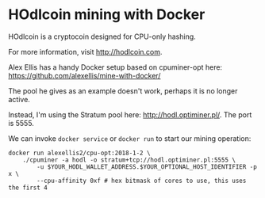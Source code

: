 # HOdlcoin mining with Docker

HOdlcoin is a cryptocoin designed for CPU-only hashing.

For more information, visit <http://hodlcoin.com>.

Alex Ellis has a handy Docker setup based on cpuminer-opt here: <https://github.com/alexellis/mine-with-docker/>

The pool he gives as an example doesn't work, perhaps it is no longer active.

Instead, I'm using the Stratum pool here: <http://hodl.optiminer.pl/>. The port is 5555.

We can invoke `docker service` or `docker run` to start our mining operation:

    docker run alexellis2/cpu-opt:2018-1-2 \
        ./cpuminer -a hodl -o stratum+tcp://hodl.optiminer.pl:5555 \
            -u $YOUR_HODL_WALLET_ADDRESS.$YOUR_OPTIONAL_HOST_IDENTIFIER -p x \
            --cpu-affinity 0xf # hex bitmask of cores to use, this uses the first 4



